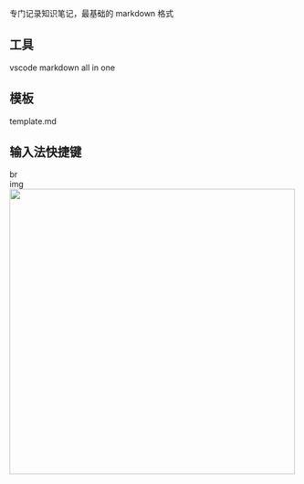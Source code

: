 专门记录知识笔记，最基础的 markdown 格式

## 工具
vscode
markdown all in one

## 模板
template.md

## 输入法快捷键
br  <br>
img <img src="" width=500/>